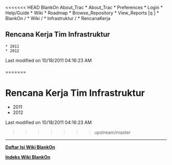 <<<<<<< HEAD
   BlankOn
 About_Trac
    * About_Trac
    * Preferences
    * Login
    * Help/Guide
    * Wiki
    * Roadmap
    * Browse_Repository
    * View_Reports
[q                 ]
    * BlankOn  /
    * Wiki  /
    * Infrastruktur  /
    * RencanaKerja
## Rencana Kerja Tim Infrastruktur
    * 2011
    * 2012
Last modified on 10/18/2011 04:16:23 AM
#### 
    
 
 
 
 
 
=======
# Rencana Kerja Tim Infrastruktur
  * 2011
  * 2012

Last modified on 10/18/2011 04:16:23 AM

>>>>>>> upstream/master
---
[**Daftar Isi Wiki BlankOn**](/wiki/DaftarIsi/index.html)
 
[**Indeks Wiki BlankOn**](/wiki/Indeks.html)
